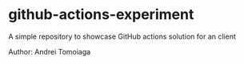 # github-actions-experiment
A simple repository to showcase GitHub actions solution for an client

Author: Andrei Tomoiaga